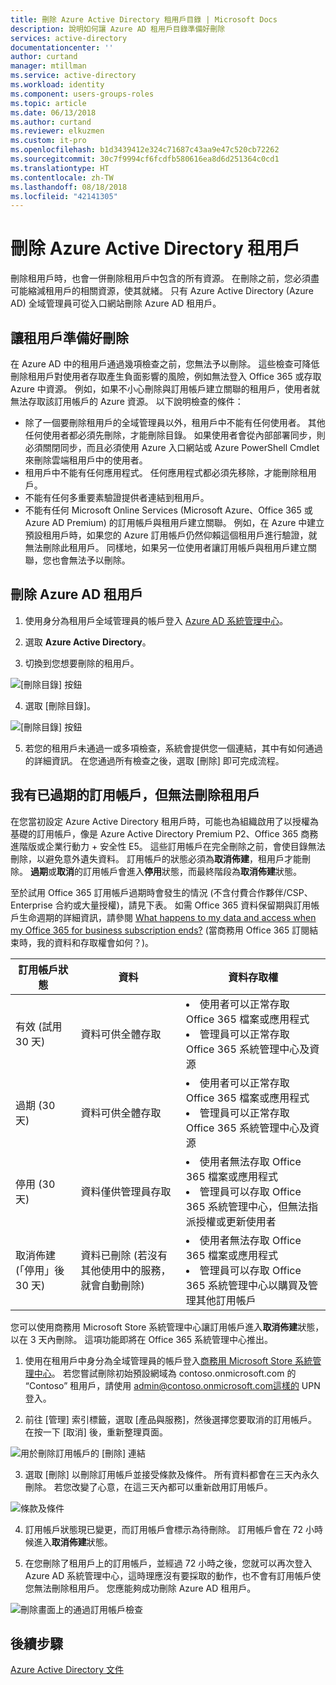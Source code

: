 ```yaml
---
title: 刪除 Azure Active Directory 租用戶目錄 | Microsoft Docs
description: 說明如何讓 Azure AD 租用戶目錄準備好刪除
services: active-directory
documentationcenter: ''
author: curtand
manager: mtillman
ms.service: active-directory
ms.workload: identity
ms.component: users-groups-roles
ms.topic: article
ms.date: 06/13/2018
ms.author: curtand
ms.reviewer: elkuzmen
ms.custom: it-pro
ms.openlocfilehash: b1d3439412e324c71687c43aa9e47c520cb72262
ms.sourcegitcommit: 30c7f9994cf6fcdfb580616ea8d6d251364c0cd1
ms.translationtype: HT
ms.contentlocale: zh-TW
ms.lasthandoff: 08/18/2018
ms.locfileid: "42141305"
---
```

# <a name="delete-an-azure-active-directory-tenant"></a>刪除 Azure Active Directory 租用戶
刪除租用戶時，也會一併刪除租用戶中包含的所有資源。 在刪除之前，您必須盡可能縮減租用戶的相關資源，使其就緒。 只有 Azure Active Directory (Azure AD) 全域管理員可從入口網站刪除 Azure AD 租用戶。

## <a name="prepare-the-tenant-for-deletion"></a>讓租用戶準備好刪除

在 Azure AD 中的租用戶通過幾項檢查之前，您無法予以刪除。 這些檢查可降低刪除租用戶對使用者存取產生負面影響的風險，例如無法登入 Office 365 或存取 Azure 中資源。 例如，如果不小心刪除與訂用帳戶建立關聯的租用戶，使用者就無法存取該訂用帳戶的 Azure 資源。 以下說明檢查的條件：

* 除了一個要刪除租用戶的全域管理員以外，租用戶中不能有任何使用者。 其他任何使用者都必須先刪除，才能刪除目錄。 如果使用者會從內部部署同步，則必須關閉同步，而且必須使用 Azure 入口網站或 Azure PowerShell Cmdlet 來刪除雲端租用戶中的使用者。 
* 租用戶中不能有任何應用程式。 任何應用程式都必須先移除，才能刪除租用戶。
* 不能有任何多重要素驗證提供者連結到租用戶。
* 不能有任何 Microsoft Online Services (Microsoft Azure、Office 365 或 Azure AD Premium) 的訂用帳戶與租用戶建立關聯。 例如，在 Azure 中建立預設租用戶時，如果您的 Azure 訂用帳戶仍然仰賴這個租用戶進行驗證，就無法刪除此租用戶。 同樣地，如果另一位使用者讓訂用帳戶與租用戶建立關聯，您也會無法予以刪除。 

## <a name="delete-an-azure-ad-tenant"></a>刪除 Azure AD 租用戶

1. 使用身分為租用戶全域管理員的帳戶登入 [Azure AD 系統管理中心](https://aad.portal.azure.com)。

2. 選取 **Azure Active Directory**。

3. 切換到您想要刪除的租用戶。
  
  ![[刪除目錄] 按鈕](./media/directory-delete-howto/delete-directory-command.png)

4. 選取 [刪除目錄]。
  
  ![[刪除目錄] 按鈕](./media/directory-delete-howto/delete-directory-list.png)

5. 若您的租用戶未通過一或多項檢查，系統會提供您一個連結，其中有如何通過的詳細資訊。 在您通過所有檢查之後，選取 [刪除] 即可完成流程。

## <a name="i-have-an-expired-subscription-but-i-cant-delete-the-tenant"></a>我有已過期的訂用帳戶，但無法刪除租用戶

在您當初設定 Azure Active Directory 租用戶時，可能也為組織啟用了以授權為基礎的訂用帳戶，像是 Azure Active Directory Premium P2、Office 365 商務進階版或企業行動力 + 安全性 E5。 這些訂用帳戶在完全刪除之前，會使目錄無法刪除，以避免意外遺失資料。 訂用帳戶的狀態必須為**取消佈建**，租用戶才能刪除。 **過期**或**取消**的訂用帳戶會進入**停用**狀態，而最終階段為**取消佈建**狀態。 

至於試用 Office 365 訂用帳戶過期時會發生的情況 (不含付費合作夥伴/CSP、Enterprise 合約或大量授權)，請見下表。 如需 Office 365 資料保留期與訂用帳戶生命週期的詳細資訊，請參閱 [What happens to my data and access when my Office 365 for business subscription ends?](https://support.office.com/article/what-happens-to-my-data-and-access-when-my-office-365-for-business-subscription-ends-4436582f-211a-45ec-b72e-33647f97d8a3) (當商務用 Office 365 訂閱結束時，我的資料和存取權會如何？)。 

訂用帳戶狀態 | 資料 | 資料存取權
----- | ----- | -----
有效 (試用 30 天)  | 資料可供全體存取    | <li>使用者可以正常存取 Office 365 檔案或應用程式<li>管理員可以正常存取 Office 365 系統管理中心及資源 
過期 (30 天)   | 資料可供全體存取    | <li>使用者可以正常存取 Office 365 檔案或應用程式<li>管理員可以正常存取 Office 365 系統管理中心及資源
停用 (30 天) | 資料僅供管理員存取  | <li>使用者無法存取 Office 365 檔案或應用程式<li>管理員可以存取 Office 365 系統管理中心，但無法指派授權或更新使用者
取消佈建 (「停用」後 30 天) | 資料已刪除 (若沒有其他使用中的服務，就會自動刪除) | <li>使用者無法存取 Office 365 檔案或應用程式<li>管理員可以存取 Office 365 系統管理中心以購買及管理其他訂用帳戶 

您可以使用商務用 Microsoft Store 系統管理中心讓訂用帳戶進入**取消佈建**狀態，以在 3 天內刪除。 這項功能即將在 Office 365 系統管理中心推出。

1. 使用在租用戶中身分為全域管理員的帳戶登入[商務用 Microsoft Store 系統管理中心](https://businessstore.microsoft.com/manage/)。 若您嘗試刪除初始預設網域為 contoso.onmicrosoft.com 的 “Contoso” 租用戶，請使用 admin@contoso.onmicrosoft.com這樣的 UPN 登入。

2. 前往 [管理] 索引標籤，選取 [產品與服務]，然後選擇您要取消的訂用帳戶。 在按一下 [取消] 後，重新整理頁面。
  
  ![用於刪除訂用帳戶的 [刪除] 連結](./media/directory-delete-howto/delete-command.png)
  
3. 選取 [刪除] 以刪除訂用帳戶並接受條款及條件。 所有資料都會在三天內永久刪除。 若您改變了心意，在這三天內都可以重新啟用訂用帳戶。
  
  ![條款及條件](./media/directory-delete-howto/delete-terms.png)

4. 訂用帳戶狀態現已變更，而訂用帳戶會標示為待刪除。 訂用帳戶會在 72 小時候進入**取消佈建**狀態。

5. 在您刪除了租用戶上的訂用帳戶，並經過 72 小時之後，您就可以再次登入 Azure AD 系統管理中心，這時理應沒有要採取的動作，也不會有訂用帳戶使您無法刪除租用戶。 您應能夠成功刪除 Azure AD 租用戶。
  
  ![刪除畫面上的通過訂用帳戶檢查](./media/directory-delete-howto/delete-checks-passed.png)

## <a name="next-steps"></a>後續步驟
[Azure Active Directory 文件](https://docs.microsoft.com/azure/active-directory/)
